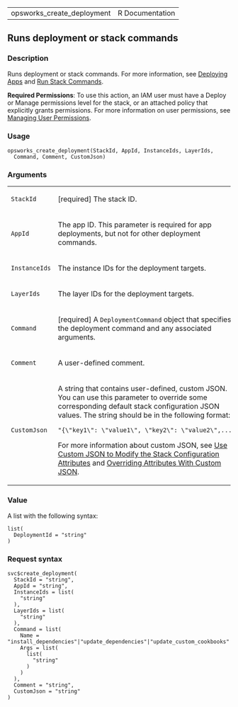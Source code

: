 <table style="width: 100%;">
<tbody>
<tr class="odd">
<td>opsworks_create_deployment</td>
<td style="text-align: right;">R Documentation</td>
</tr>
</tbody>
</table>

## Runs deployment or stack commands

### Description

Runs deployment or stack commands. For more information, see [Deploying
Apps](https://docs.aws.amazon.com/opsworks/latest/userguide/workingapps-deploying.html)
and [Run Stack
Commands](https://docs.aws.amazon.com/opsworks/latest/userguide/workingstacks-commands.html).

**Required Permissions**: To use this action, an IAM user must have a
Deploy or Manage permissions level for the stack, or an attached policy
that explicitly grants permissions. For more information on user
permissions, see [Managing User
Permissions](https://docs.aws.amazon.com/opsworks/latest/userguide/opsworks-security-users.html).

### Usage

    opsworks_create_deployment(StackId, AppId, InstanceIds, LayerIds,
      Command, Comment, CustomJson)

### Arguments

<table>
<colgroup>
<col style="width: 35%" />
<col style="width: 65%" />
</colgroup>
<tbody>
<tr class="odd">
<td><code id="opsworks_create_deployment_:_StackId">StackId</code></td>
<td><p>[required] The stack ID.</p></td>
</tr>
<tr class="even">
<td><code id="opsworks_create_deployment_:_AppId">AppId</code></td>
<td><p>The app ID. This parameter is required for app deployments, but
not for other deployment commands.</p></td>
</tr>
<tr class="odd">
<td><code
id="opsworks_create_deployment_:_InstanceIds">InstanceIds</code></td>
<td><p>The instance IDs for the deployment targets.</p></td>
</tr>
<tr class="even">
<td><code
id="opsworks_create_deployment_:_LayerIds">LayerIds</code></td>
<td><p>The layer IDs for the deployment targets.</p></td>
</tr>
<tr class="odd">
<td><code id="opsworks_create_deployment_:_Command">Command</code></td>
<td><p>[required] A <code>DeploymentCommand</code> object that specifies
the deployment command and any associated arguments.</p></td>
</tr>
<tr class="even">
<td><code id="opsworks_create_deployment_:_Comment">Comment</code></td>
<td><p>A user-defined comment.</p></td>
</tr>
<tr class="odd">
<td><code
id="opsworks_create_deployment_:_CustomJson">CustomJson</code></td>
<td><p>A string that contains user-defined, custom JSON. You can use
this parameter to override some corresponding default stack
configuration JSON values. The string should be in the following
format:</p>
<p><code
style="white-space: pre;">⁠"{\"key1\": \"value1\", \"key2\": \"value2\",...}"⁠</code></p>
<p>For more information about custom JSON, see <a
href="https://docs.aws.amazon.com/opsworks/latest/userguide/workingstacks-json.html">Use
Custom JSON to Modify the Stack Configuration Attributes</a> and <a
href="https://docs.aws.amazon.com/opsworks/latest/userguide/workingcookbook-json-override.html">Overriding
Attributes With Custom JSON</a>.</p></td>
</tr>
</tbody>
</table>

### Value

A list with the following syntax:

    list(
      DeploymentId = "string"
    )

### Request syntax

    svc$create_deployment(
      StackId = "string",
      AppId = "string",
      InstanceIds = list(
        "string"
      ),
      LayerIds = list(
        "string"
      ),
      Command = list(
        Name = "install_dependencies"|"update_dependencies"|"update_custom_cookbooks"|"execute_recipes"|"configure"|"setup"|"deploy"|"rollback"|"start"|"stop"|"restart"|"undeploy",
        Args = list(
          list(
            "string"
          )
        )
      ),
      Comment = "string",
      CustomJson = "string"
    )
